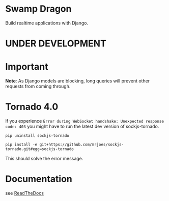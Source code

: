 Swamp Dragon
============

Build realtime applications with Django.


# UNDER DEVELOPMENT


# Important
**Note**: As Django models are blocking, long queries will prevent other requests from coming through.


# Tornado 4.0
If you experience ```Error during WebSocket handshake: Unexpected response code: 403``` you might have to run 
the latest dev version of sockjs-tornado.

```pip uninstall sockjs-tornado```


```pip install -e git+https://github.com/mrjoes/sockjs-tornado.git#egg=sockjs-tornado```

This should solve the error message.


# Documentation

see [ReadTheDocs](http://swamp-dragon.readthedocs.org)
